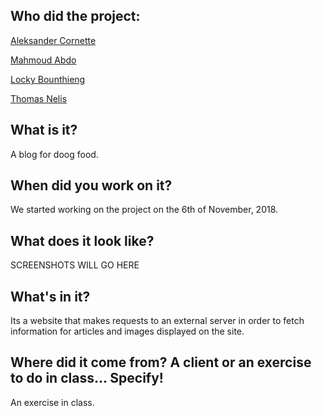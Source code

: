 ## Who did the project:
[Aleksander Cornette](https://github.com/1A1eks)

[Mahmoud Abdo](https://github.com/MahmoudAbdo90)

[Locky Bounthieng](https://github.com/LockyBounty)

[Thomas Nelis](https://github.com/NelisThomas)

## What is it?
A blog for doog food.

## When did you work on it?
We started working on the project on the 6th of November, 2018.

## What does it look like?
SCREENSHOTS WILL GO HERE

## What's in it?
Its a website that makes requests to an external server in order to fetch information for articles and images displayed on the site.

## Where did it come from? A client or an exercise to do in class... Specify!
An exercise in class.
